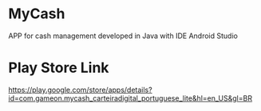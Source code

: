 # MyCash

APP for cash management developed in Java with IDE Android Studio

# Play Store Link

https://play.google.com/store/apps/details?id=com.gameon.mycash_carteiradigital_portuguese_lite&hl=en_US&gl=BR
